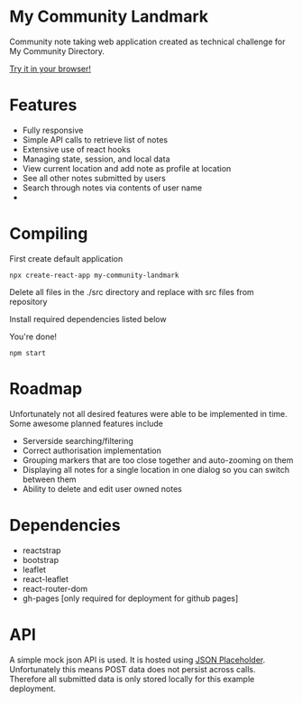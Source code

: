 # My Community Landmark
Community note taking web application created as technical challenge for My Community Directory.

[Try it in your browser!](https://jlcodingprojects.github.io/)

# Features
- Fully responsive
- Simple API calls to retrieve list of notes
- Extensive use of react hooks
- Managing state, session, and local data
- View current location and add note as profile at location
- See all other notes submitted by users
- Search through notes via contents of user name
- 
# Compiling

First create default application
```
npx create-react-app my-community-landmark
```
Delete all files in the ./src directory and replace with src files from repository

Install required dependencies listed below

You're done!
```
npm start
```

# Roadmap
Unfortunately not all desired features were able to be implemented in time. Some awesome planned features include

- Serverside searching/filtering
- Correct authorisation implementation
- Grouping markers that are too close together and auto-zooming on them
- Displaying all notes for a single location in one dialog so you can switch between them
- Ability to delete and edit user owned notes


# Dependencies
- reactstrap
- bootstrap
- leaflet
- react-leaflet
- react-router-dom
- gh-pages [only required for deployment for github pages]


# API
A simple mock json API is used. It is hosted using [JSON Placeholder](https://jsonplaceholder.typicode.com/). Unfortunately this means POST data does not persist across calls. Therefore all submitted data is only stored locally for this example deployment.
